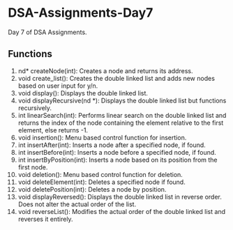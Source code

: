# DSA-Assignments-Day7
Day 7 of DSA Assignments.

## Functions
1. nd* createNode(int): Creates a node and returns its address.
2. void create_list(): Creates the double linked list and adds new nodes based on user input for y/n.
3. void display(): Displays the double linked list.
4. void displayRecursive(nd *): Displays the double linked list but functions recursively.
5. int linearSearch(int): Performs linear search on the double linked list and returns the index of the node containing the element relative to the first element, else returns -1.
6. void insertion(): Menu based control function for insertion.
7. int insertAfter(int): Inserts a node after a specified node, if found.
8. int insertBefore(int): Inserts a node before a specified node, if found.
9. int insertByPosition(int): Inserts a node based on its position from the first node.
10. void deletion(): Menu based control function for deletion.
11. void deleteElement(int): Deletes a specified node if found.
12. void deletePosition(int): Deletes a node by position. 
13. void displayReversed(): Displays the double linked list in reverse order. Does not alter the actual order of the list.
14. void reverseList(): Modifies the actual order of the double linked list and reverses it entirely.
